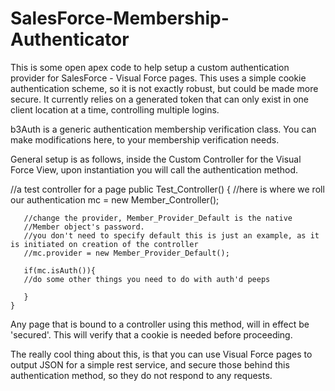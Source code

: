 SalesForce-Membership-Authenticator
===================================

This is some open apex code to help setup a custom authentication provider for SalesForce - Visual Force pages. This uses a simple cookie authentication scheme, so it is not exactly robust, but could be made more secure. It currently relies on a generated token that can only exist in one client location at a time, controlling multiple logins.

b3Auth is a generic authentication membership verification class. You can make modifications here, to your membership verification needs.

General setup is as follows, inside the Custom Controller for the Visual Force View, upon instantiation you will call the authentication method.

//a test controller for a page
public Test_Controller()
    {
       //here is where we roll our authentication
       mc = new Member_Controller();
       
       //change the provider, Member_Provider_Default is the native
       //Member object's password.
       //you don't need to specify default this is just an example, as it is initiated on creation of the controller
       //mc.provider = new Member_Provider_Default();
      
       if(mc.isAuth()){
       //do some other things you need to do with auth'd peeps
        
       }
    }




Any page that is bound to a controller using this method, will in effect be 'secured'. This will verify that a cookie is needed before proceeding.

The really cool thing about this, is that you can use Visual Force pages to output JSON for a simple rest service, and secure those behind this authentication method, so they do not respond to any requests.
